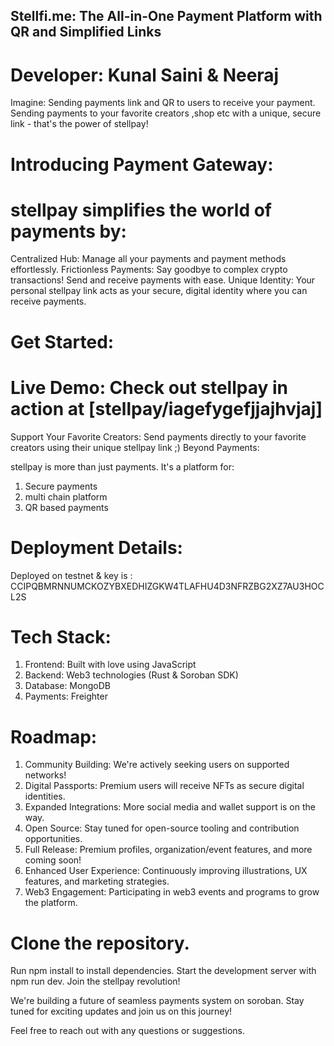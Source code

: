 

## Stellfi.me: The All-in-One Payment Platform with QR and Simplified Links
# Developer: Kunal Saini & Neeraj

Imagine: Sending payments link and QR to users to receive your payment. Sending payments to your favorite creators ,shop etc with a unique, secure link - that's the power of stellpay!

# Introducing Payment Gateway:

# stellpay simplifies the world of payments by:

Centralized Hub: Manage all your payments and payment methods effortlessly.
Frictionless Payments: Say goodbye to complex crypto transactions! Send and receive payments with ease.
Unique Identity: Your personal stellpay link acts as your secure, digital identity where you can receive payments.

# Get Started:

# Live Demo: Check out stellpay in action at [stellpay/iagefygefjjajhvjaj]
Support Your Favorite Creators: Send payments directly to your favorite creators using their unique stellpay link ;)
Beyond Payments:

stellpay is more than just payments. It's a platform for:

1. Secure payments
2. multi chain platform
3. QR based payments

# Deployment Details:
Deployed on testnet & key is : CCIPQBMRNNUMCKOZYBXEDHIZGKW4TLAFHU4D3NFRZBG2XZ7AU3HOCL2S

# Tech Stack:

1. Frontend: Built with love using JavaScript
2. Backend: Web3 technologies (Rust & Soroban SDK)
3. Database: MongoDB
4. Payments: Freighter


# Roadmap:

1. Community Building: We're actively seeking users on supported networks!
2. Digital Passports: Premium users will receive NFTs as secure digital identities.
3. Expanded Integrations: More social media and wallet support is on the way.
4. Open Source: Stay tuned for open-source tooling and contribution opportunities.
5. Full Release: Premium profiles, organization/event features, and more coming soon!
6. Enhanced User Experience: Continuously improving illustrations, UX features, and marketing strategies.
7. Web3 Engagement: Participating in web3 events and programs to grow the platform.

# Clone the repository.
Run npm install to install dependencies.
Start the development server with npm run dev.
Join the stellpay revolution!

We're building a future of seamless payments system on soroban. Stay tuned for exciting updates and join us on this journey!

Feel free to reach out with any questions or suggestions.
